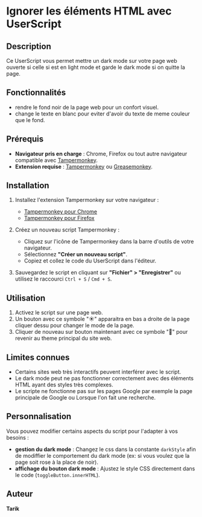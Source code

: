 # Ignorer les éléments HTML avec UserScript

## Description
Ce UserScript vous permet mettre un dark mode sur votre page web ouverte si celle si est en light mode et garde le dark mode si on quitte la page.

## Fonctionnalités
- rendre le fond noir de la page web pour un confort visuel.
- change le texte en blanc pour eviter d'avoir du texte de meme couleur que le fond.

## Prérequis
- **Navigateur pris en charge** : Chrome, Firefox ou tout autre navigateur compatible avec [Tampermonkey](https://www.tampermonkey.net/).
- **Extension requise** : [Tampermonkey](https://www.tampermonkey.net/) ou [Greasemonkey](https://addons.mozilla.org/fr/firefox/addon/greasemonkey/).

## Installation
1. Installez l'extension Tampermonkey sur votre navigateur :
   - [Tampermonkey pour Chrome](https://chrome.google.com/webstore/detail/tampermonkey/dhdgffkkebhmkfjojejmpbldmpobfkfo)
   - [Tampermonkey pour Firefox](https://addons.mozilla.org/fr/firefox/addon/tampermonkey/)

2. Créez un nouveau script Tampermonkey :
   - Cliquez sur l'icône de Tampermonkey dans la barre d'outils de votre navigateur.
   - Sélectionnez **"Créer un nouveau script"**.
   - Copiez et collez le code du UserScript dans l'éditeur.

3. Sauvegardez le script en cliquant sur **"Fichier" > "Enregistrer"** ou utilisez le raccourci `Ctrl + S` / `Cmd + S`.

## Utilisation
1. Activez le script sur une page web.
2. Un bouton avec ce symbole "☀️" apparaitra en bas a droite de la page cliquer dessu pour changer le mode de la page.
3. Cliquer de nouveau sur bouton maintenant avec ce symbole "🌙"  pour revenir au theme principal du site web.

## Limites connues
- Certains sites web très interactifs peuvent interférer avec le script.
- Le dark mode peut ne pas fonctionner correctement avec des éléments HTML ayant des styles très complexes.
- Le scripte ne fonctionne pas sur les pages Google par exemple la page principale de Google ou Lorsque l'on fait une recherche.

## Personnalisation
Vous pouvez modifier certains aspects du script pour l'adapter à vos besoins :
- **gestion du dark mode** : Changez le css dans la constante `darkStyle` afin de modiffier le comportement du dark mode (ex: si vous voulez que la page soit rose à la place de noir).
- **affichage du bouton dark mode** : Ajustez le style CSS directement dans le code (`toggleButton.innerHTML`).

## Auteur
**Tarik**

